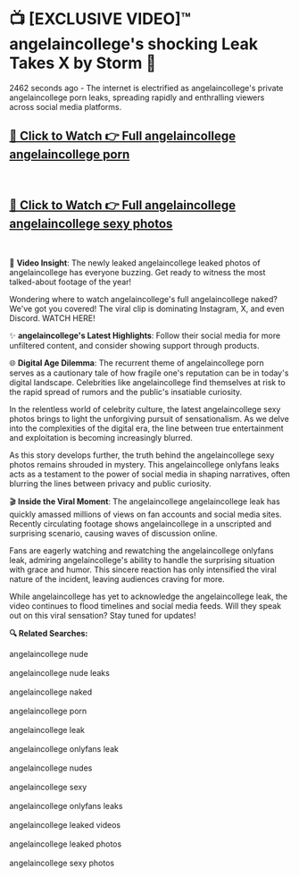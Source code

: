 # 📺 [EXCLUSIVE VIDEO]™ angelaincollege's shocking Leak Takes X by Storm 🚀

2462 seconds ago - The internet is electrified as angelaincollege's private angelaincollege porn leaks, spreading rapidly and enthralling viewers across social media platforms.

<h2><a href="https://github-6l9.pages.dev/link1">🔗 Click to Watch 👉 Full angelaincollege angelaincollege porn</a></h2><br>
<h2><a href="https://github-6l9.pages.dev/link2">🔗 Click to Watch 👉 Full angelaincollege angelaincollege sexy photos</a></h2><br>

🎥 **Video Insight**: The newly leaked angelaincollege leaked photos of angelaincollege has everyone buzzing. Get ready to witness the most talked-about footage of the year!

Wondering where to watch angelaincollege's full angelaincollege naked? We've got you covered! The viral clip is dominating Instagram, X, and even Discord. WATCH HERE!

✨ **angelaincollege's Latest Highlights**: Follow their social media for more unfiltered content, and consider showing support through products.

🌐 **Digital Age Dilemma**: The recurrent theme of angelaincollege porn serves as a cautionary tale of how fragile one's reputation can be in today's digital landscape. Celebrities like angelaincollege find themselves at risk to the rapid spread of rumors and the public's insatiable curiosity.

In the relentless world of celebrity culture, the latest angelaincollege sexy photos brings to light the unforgiving pursuit of sensationalism. As we delve into the complexities of the digital era, the line between true entertainment and exploitation is becoming increasingly blurred.

As this story develops further, the truth behind the angelaincollege sexy photos remains shrouded in mystery. This angelaincollege onlyfans leaks acts as a testament to the power of social media in shaping narratives, often blurring the lines between privacy and public curiosity.

🎬 **Inside the Viral Moment**: The angelaincollege angelaincollege leak has quickly amassed millions of views on fan accounts and social media sites. Recently circulating footage shows angelaincollege in a unscripted and surprising scenario, causing waves of discussion online.

Fans are eagerly watching and rewatching the angelaincollege onlyfans leak, admiring angelaincollege's ability to handle the surprising situation with grace and humor. This sincere reaction has only intensified the viral nature of the incident, leaving audiences craving for more.

While angelaincollege has yet to acknowledge the angelaincollege leak, the video continues to flood timelines and social media feeds. Will they speak out on this viral sensation? Stay tuned for updates!

<strong>🔍 Related Searches:</strong>

angelaincollege nude
<br><br>
angelaincollege nude leaks
<br><br>
angelaincollege naked
<br><br>
angelaincollege porn
<br><br>
angelaincollege leak
<br><br>
angelaincollege onlyfans leak
<br><br>
angelaincollege nudes
<br><br>
angelaincollege sexy
<br><br>
angelaincollege onlyfans leaks
<br><br>
angelaincollege leaked videos
<br><br>
angelaincollege leaked photos
<br><br>
angelaincollege sexy photos
<br><br>


